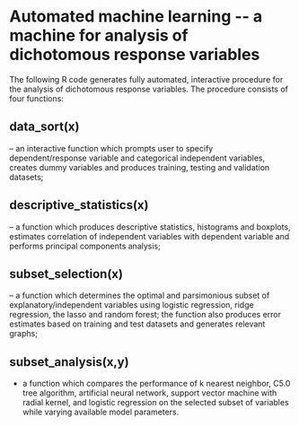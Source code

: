 # Automated machine learning -- a machine for analysis of dichotomous response variables 

The following R code generates fully automated, interactive procedure for the analysis of dichotomous response variables. The procedure consists of four functions:

##	data_sort(x) 
– an interactive function which prompts user to specify dependent/response variable and categorical independent variables, creates dummy variables and produces training, testing and validation datasets;

##	descriptive_statistics(x) 
– a function which produces descriptive statistics, histograms and boxplots, estimates correlation of independent variables with dependent variable and performs principal components analysis;

## subset_selection(x) 
– a function which determines the optimal and parsimonious subset of explanatory/independent variables using logistic regression, ridge regression, the lasso and random forest; the function also produces error estimates based on training and test  datasets and generates relevant graphs;

##	subset_analysis(x,y)
- a function which compares the performance of k nearest neighbor, C5.0 tree algorithm, artificial neural network, support vector machine with radial kernel, and logistic regression on the selected subset of variables while varying available model parameters. 
